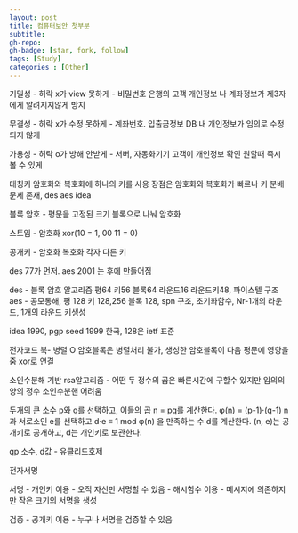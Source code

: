 ```yaml
---
layout: post
title: 컴퓨터보안 첫부분
subtitle: 
gh-repo: 
gh-badge: [star, fork, follow]
tags: [Study]
categories : [Other]
---
```

기밀성 - 허락 x가 view 못하게 - 비밀번호
        은행의 고객 개인정보 나 계좌정보가 제3자에게 알려지지않게 방지
 
무결성 - 허락 x가 수정 못하게 - 계좌번호. 입출금정보
        DB 내 개인정보가 임의로 수정되지 않게

가용성 - 허락 o가 방해 안받게 - 서버, 자동화기기
        고객이 개인정보 확인 원할때 즉시 볼 수 있게

대칭키 암호화와 복호화에 하나의 키를 사용
장점은 암호화와 복호화가 빠르나 키 분배 문제 존재, des aes idea

블록 암호 - 평문을 고정된 크기 블록으로 나눠 암호화

스트임 - 암호화 xor(10 = 1, 00 11 = 0)

공개키 - 암호화 복호화 각자 다른 키

des 77가 먼저. aes 2001 는 후에 만들어짐

des - 블록 암호 알고리즘 평64 키56 블록64 라운드16 라운드키48, 파이스텔 구조
aes - 공모통해, 평 128 키 128,256 블록 128, spn 구조, 초기화함수, Nr-1개의 라운드, 1개의 라운드 키생성

idea 1990, pgp
seed 1999 한국, 128은 ietf 표준

전자코드 북- 병렬 O
암호블록은 병렬처리 불가, 생성한 암호블록이 다음 평문에 영향을 줌 xor로 연결


소인수분해 기반 rsa알고리즘 - 어떤 두 정수의 곱은 빠른시간에 구할수 있지만 임의의 양의 정수 소인수분핸 어려움

두개의 큰 소수 p와 q를 선택하고, 이들의 곱 n = pq를 계산한다.
φ(n) = (p-1)⋅(q-1)
n과 서로소인 e를 선택하고 d⋅e ≡ 1 mod φ(n) 을 만족하는 수 d를 계산한다.
(n, e)는 공개키로 공개하고, d는 개인키로 보관한다.

qp 소수, d값 - 유클리드호제

전자서명

서명 - 개인키 이용 - 오직 자신만 서명할 수 있음
    - 해시함수 이용 - 메시지에 의존하지만 작은 크기의 서명을 생성
    
검증 - 공개키 이용 - 누구나 서명을 검증할 수 있음


